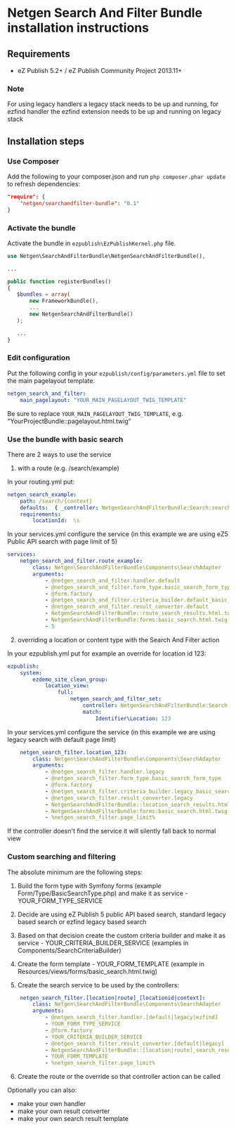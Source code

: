 Netgen Search And Filter Bundle installation instructions
=========================================================

Requirements
------------

* eZ Publish 5.2+ / eZ Publish Community Project 2013.11+

### Note

For using legacy handlers a legacy stack needs to be up and running, for ezfind handler the ezfind extension needs to be up and running on legacy stack

Installation steps
------------------

### Use Composer

Add the following to your composer.json and run `php composer.phar update` to refresh dependencies:

```json
"require": {
    "netgen/searchandfilter-bundle": "0.1"
}
```

### Activate the bundle

Activate the bundle in `ezpublish\EzPublishKernel.php` file.

```php
use Netgen\SearchAndFilterBundle\NetgenSearchAndFilterBundle(),

...

public function registerBundles()
{
   $bundles = array(
       new FrameworkBundle(),
       ...
       new NetgenSearchAndFilterBundle()
   );

   ...
}
```

### Edit configuration

Put the following config in your `ezpublish/config/parameters.yml` file to set the main pagelayout template.

```yml
netgen_search_and_filter:
    main_pagelayout: "YOUR_MAIN_PAGELAYOUT_TWIG_TEMPLATE"
```

Be sure to replace `YOUR_MAIN_PAGELAYOUT_TWIG_TEMPLATE`, e.g. "YourProjectBundle::pagelayout.html.twig"

### Use the bundle with basic search

There are 2 ways to use the service

1) with a route (e.g. /search/example)

In your routing.yml put:
```yml
netgen_search_example:
    path: /search/{context}
    defaults:  { _controller: NetgenSearchAndFilterBundle:Search:searchRoute, context: null }
    requirements:
        locationId:  \s
```

In your services.yml configure the service (in this example we are using eZ5 Public API search with page limit of 5)
```yml
services:
    netgen_search_and_filter.route_example:
        class: Netgen\SearchAndFilterBundle\Components\SearchAdapter
        arguments:
            - @netgen_search_and_filter.handler.default
            - @netgen_search_and_filter.form_type.basic_search_form_type
            - @form.factory
            - @netgen_search_and_filter.criteria_builder.default_basic_search
            - @netgen_search_and_filter.result_converter.default
            - NetgenSearchAndFilterBundle::route_search_results.html.twig
            - NetgenSearchAndFilterBundle:forms:basic_search.html.twig
            - 5
```

2) overriding a location or content type with the Search And Filter action

In your ezpublish.yml put for example an override for location id 123:
```yml
ezpublish:
    system:
        ezdemo_site_clean_group:
            location_view:
                full:
                    netgen_search_and_filter_set:
                        controller: NetgenSearchAndFilterBundle:Search:searchLocation
                        match:
                            Identifier\Location: 123
```

In your services.yml configure the service (in this example we are using legacy search with default page limit)
```yml
    netgen_search_filter.location_123:
        class: Netgen\SearchAndFilterBundle\Components\SearchAdapter
        arguments:
            - @netgen_search_filter.handler.legacy
            - @netgen_search_filter.form_type.basic_search_form_type
            - @form.factory
            - @netgen_search_filter.criteria_builder.legacy_basic_search
            - @netgen_search_filter.result_converter.legacy
            - NetgenSearchAndFilterBundle::location_search_results.html.twig
            - NetgenSearchAndFilterBundle:forms:basic_search.html.twig
            - %netgen_search_filter.page_limit%
```
If the controller doesn't find the service it will silently fall back to normal view

### Custom searching and filtering

The absolute minimum are the following steps:

1. Build the form type with Symfony forms (example Form/Type/BasicSearchType.php) and make it as service - YOUR_FORM_TYPE_SERVICE

2. Decide are using eZ Publish 5 public API based search, standard legacy based search or ezfind legacy based search

3. Based on that decision create the custom criteria builder and make it as service - YOUR_CRITERIA_BUILDER_SERVICE (examples in Components/SearchCriteriaBuilder)

4. Create the form template - YOUR_FORM_TEMPLATE (example in Resources/views/forms/basic_search.html.twig)

5. Create the search service to be used by the controllers:
```yml
    netgen_search_filter.[location|route]_[locationid|context]:
        class: Netgen\SearchAndFilterBundle\Components\SearchAdapter
        arguments:
            - @netgen_search_filter.handler.[default|legacy|ezfind]
            - YOUR_FORM_TYPE_SERVICE
            - @form.factory
            - YOUR_CRITERIA_BUILDER_SERVICE
            - @netgen_search_filter.result_converter.[default|legacy]
            - NetgenSearchAndFilterBundle::[location|route]_search_results.html.twig
            - YOUR_FORM_TEMPLATE
            - %netgen_search_filter.page_limit%
```

6. Create the route or the override so that controller action can be called

Optionally you can also:
- make your own handler
- make your own result converter
- make your own search result template

